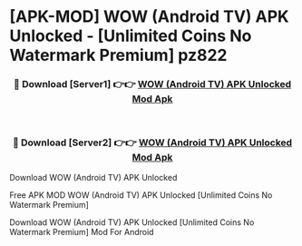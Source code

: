 # [APK-MOD] WOW (Android TV) APK Unlocked - [Unlimited Coins No Watermark Premium] pz822



<div align="center">
<h3>🔴 Download [Server1] 👉👉 <a href="https://momento.my/?title=WOW_(Android_TV)_APK_Unlocked">WOW (Android TV) APK Unlocked Mod Apk</a></h3><br>

<h3>🔴 Download [Server2] 👉👉 <a href="https://momento.my/?title=WOW_(Android_TV)_APK_Unlocked">WOW (Android TV) APK Unlocked Mod Apk</a></h3>
</div>



Download WOW (Android TV) APK Unlocked 

Free APK MOD WOW (Android TV) APK Unlocked [Unlimited Coins No Watermark Premium]

Download WOW (Android TV) APK Unlocked [Unlimited Coins No Watermark Premium] Mod For Android
